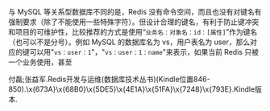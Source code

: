 与 MySQL 等关系型数据库不同的是，Redis 没有命令空间，而且也没有对键名有强制要求（除了不能使用一些特殊字符）。但设计合理的键名，有利于防止键冲突和项目的可维护性，比较推荐的方式是使用“`业务名：对象名：id：[属性]`”作为键名（也可以不是分号）。例如 MySQL 的数据库名为 vs，用户表名为 user，那么对应的键可以用"`vs：user：1`"，"`vs：user：1：name`"来表示，如果当前 Redis 只被一个业务使用，甚至

付磊;张益军.Redis开发与运维(数据库技术丛书)(Kindle位置846-850).\x{673A}\x{68B0}\x{5DE5}\x{4E1A}\x{51FA}\x{7248}\x{793E}.Kindle版本.
